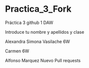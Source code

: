 # Practica_3_Fork
Práctica 3 github 1 DAW


Introduce tu nombre y apellidos y clase

Alexandra Simona Vasilache 6W

Carmen 6W


Alfonso Marquez
Nuevo Pull requests
